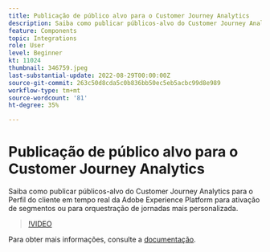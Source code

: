 ```yaml
---
title: Publicação de público alvo para o Customer Journey Analytics
description: Saiba como publicar públicos-alvo do Customer Journey Analytics para o Perfil do cliente em tempo real da Adobe Experience Platform para ativação de segmentos ou para orquestração de jornadas mais personalizada.
feature: Components
topic: Integrations
role: User
level: Beginner
kt: 11024
thumbnail: 346759.jpeg
last-substantial-update: 2022-08-29T00:00:00Z
source-git-commit: 263c50d8cda5c0b836bb50ec5eb5acbc99d8e989
workflow-type: tm+mt
source-wordcount: '81'
ht-degree: 35%

---
```



# Publicação de público alvo para o Customer Journey Analytics

Saiba como publicar públicos-alvo do Customer Journey Analytics para o Perfil do cliente em tempo real da Adobe Experience Platform para ativação de segmentos ou para orquestração de jornadas mais personalizada.

>[!VIDEO](https://video.tv.adobe.com/v/346759/?quality=12&learn=on)

Para obter mais informações, consulte a [documentação](https://experienceleague.adobe.com/docs/analytics-platform/using/cja-components/audiences/audiences-overview.html?lang=pt-BR).
